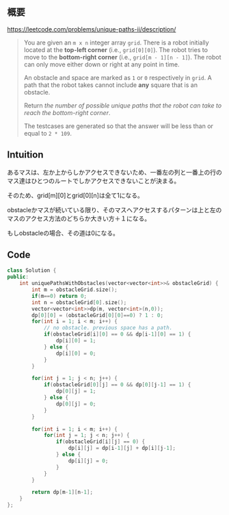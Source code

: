 ## 概要

https://leetcode.com/problems/unique-paths-ii/description/

> You are given an `m x n` integer array `grid`. There is a robot initially located at the **top-left corner** (i.e., `grid[0][0]`). The robot tries to move to the **bottom-right corner** (i.e., `grid[m - 1][n - 1]`). The robot can only move either down or right at any point in time.
> 
> 
> An obstacle and space are marked as `1` or `0` respectively in `grid`. A path that the robot takes cannot include **any** square that is an obstacle.
> 
> Return *the number of possible unique paths that the robot can take to reach the bottom-right corner*.
> 
> The testcases are generated so that the answer will be less than or equal to `2 * 109`.
> 

## Intuition

あるマスは、左か上からしかアクセスできないため、一番左の列と一番上の行のマス達はひとつのルートでしかアクセスできないことが決まる。

そのため、grid[m][0]とgrid[0][n]は全て1になる。

obstacleかマスが続いている限り、そのマスへアクセスするパターンは上と左のマスのアクセス方法のどちらか大きい方＋１になる。

もしobstacleの場合、その道は0になる。

## Code

```cpp
class Solution {
public:
    int uniquePathsWithObstacles(vector<vector<int>>& obstacleGrid) {
        int m = obstacleGrid.size();
        if(m==0) return 0;
        int n = obstacleGrid[0].size();
        vector<vector<int>>dp(m, vector<int>(n,0));
        dp[0][0] = (obstacleGrid[0][0]==0) ? 1 : 0;
        for(int i = 1; i < m; i++) {
            // no obstacle. previous space has a path.
            if(obstacleGrid[i][0] == 0 && dp[i-1][0] == 1) {
                dp[i][0] = 1;
            } else {
                dp[i][0] = 0;
            }
        }

        for(int j = 1; j < n; j++) {
            if(obstacleGrid[0][j] == 0 && dp[0][j-1] == 1) {
                dp[0][j] = 1;
            } else {
                dp[0][j] = 0;
            }
        }

        for(int i = 1; i < m; i++) {
            for(int j = 1; j < n; j++) {
                if(obstacleGrid[i][j] == 0) {
                    dp[i][j] = dp[i-1][j] + dp[i][j-1];
                } else {
                    dp[i][j] = 0;
                }
            }
        }

        return dp[m-1][n-1];
    }
};
```

